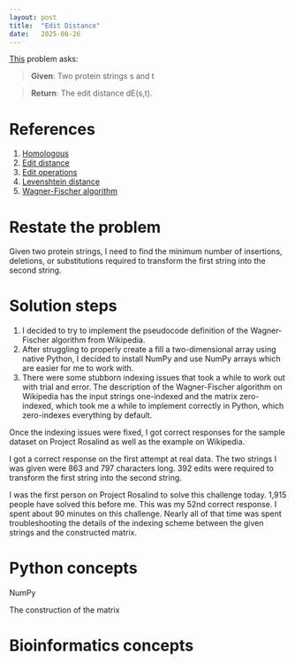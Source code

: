 ```yaml
---
layout: post
title:  "Edit Distance"
date:   2025-08-26
---
```


[This](https://rosalind.info/problems/edit/) problem asks:

> **Given**: Two protein strings s and t

> **Return**: The edit distance dE(s,t).

<!--break-->

# References
1. [Homologous](https://en.wikipedia.org/wiki/Homology_(biology))
2. [Edit distance](https://en.wikipedia.org/wiki/Edit_distance)
3. [Edit operations](https://rosalind.info/glossary/edit-operation/)
4. [Levenshtein distance](https://en.wikipedia.org/wiki/Levenshtein_distance)
5. [Wagner-Fischer algorithm](https://en.wikipedia.org/wiki/Wagner%E2%80%93Fischer_algorithm)

# Restate the problem
Given two protein strings, I need to find the minimum number of insertions, deletions, or substitutions required to transform the first string into the second string.

# Solution steps
1. I decided to try to implement the pseudocode definition of the Wagner-Fischer algorithm from Wikipedia.
2. After struggling to properly create a fill a two-dimensional array using native Python, I decided to install NumPy and use NumPy arrays which are easier for me to work with.
3. There were some stubborn indexing issues that took a while to work out with trial and error. The description of the Wagner-Fischer algorithm on Wikipedia has the input strings one-indexed and the matrix zero-indexed, which took me a while to implement correctly in Python, which zero-indexes everything by default.

Once the indexing issues were fixed, I got correct responses for the sample dataset on Project Rosalind as well as the example on Wikipedia.

I got a correct response on the first attempt at real data. The two strings I was given were 863 and 797 characters long. 392 edits were required to transform the first string into the second string. 

I was the first person on Project Rosalind to solve this challenge today. 1,915 people have solved this before me. This was my 52nd correct response. I spent about 90 minutes on this challenge. Nearly all of that time was spent troubleshooting the details of the indexing scheme between the given strings and the constructed matrix.

# Python concepts
NumPy

The construction of the matrix

# Bioinformatics concepts

